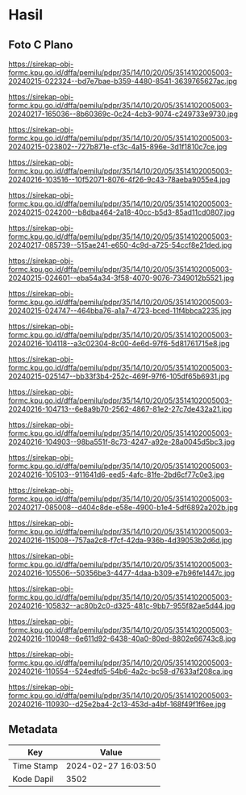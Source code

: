 # Hasil

## Foto C Plano

https://sirekap-obj-formc.kpu.go.id/dffa/pemilu/pdpr/35/14/10/20/05/3514102005003-20240215-022324--bd7e7bae-b359-4480-8541-3639765627ac.jpg

https://sirekap-obj-formc.kpu.go.id/dffa/pemilu/pdpr/35/14/10/20/05/3514102005003-20240217-165036--8b60369c-0c24-4cb3-9074-c249733e9730.jpg

https://sirekap-obj-formc.kpu.go.id/dffa/pemilu/pdpr/35/14/10/20/05/3514102005003-20240215-023802--727b871e-cf3c-4a15-896e-3d1f1810c7ce.jpg

https://sirekap-obj-formc.kpu.go.id/dffa/pemilu/pdpr/35/14/10/20/05/3514102005003-20240216-103516--10f52071-8076-4f26-9c43-78aeba9055e4.jpg

https://sirekap-obj-formc.kpu.go.id/dffa/pemilu/pdpr/35/14/10/20/05/3514102005003-20240215-024200--b8dba464-2a18-40cc-b5d3-85ad11cd0807.jpg

https://sirekap-obj-formc.kpu.go.id/dffa/pemilu/pdpr/35/14/10/20/05/3514102005003-20240217-085739--515ae241-e650-4c9d-a725-54ccf8e21ded.jpg

https://sirekap-obj-formc.kpu.go.id/dffa/pemilu/pdpr/35/14/10/20/05/3514102005003-20240215-024601--eba54a34-3f58-4070-9076-7349012b5521.jpg

https://sirekap-obj-formc.kpu.go.id/dffa/pemilu/pdpr/35/14/10/20/05/3514102005003-20240215-024747--464bba76-a1a7-4723-bced-11f4bbca2235.jpg

https://sirekap-obj-formc.kpu.go.id/dffa/pemilu/pdpr/35/14/10/20/05/3514102005003-20240216-104118--a3c02304-8c00-4e6d-97f6-5d81761715e8.jpg

https://sirekap-obj-formc.kpu.go.id/dffa/pemilu/pdpr/35/14/10/20/05/3514102005003-20240215-025147--bb33f3b4-252c-469f-97f6-105df65b6931.jpg

https://sirekap-obj-formc.kpu.go.id/dffa/pemilu/pdpr/35/14/10/20/05/3514102005003-20240216-104713--6e8a9b70-2562-4867-81e2-27c7de432a21.jpg

https://sirekap-obj-formc.kpu.go.id/dffa/pemilu/pdpr/35/14/10/20/05/3514102005003-20240216-104903--98ba551f-8c73-4247-a92e-28a0045d5bc3.jpg

https://sirekap-obj-formc.kpu.go.id/dffa/pemilu/pdpr/35/14/10/20/05/3514102005003-20240216-105103--911641d6-eed5-4afc-81fe-2bd6cf77c0e3.jpg

https://sirekap-obj-formc.kpu.go.id/dffa/pemilu/pdpr/35/14/10/20/05/3514102005003-20240217-085008--d404c8de-e58e-4900-b1e4-5df6892a202b.jpg

https://sirekap-obj-formc.kpu.go.id/dffa/pemilu/pdpr/35/14/10/20/05/3514102005003-20240216-115008--757aa2c8-f7cf-42da-936b-4d39053b2d6d.jpg

https://sirekap-obj-formc.kpu.go.id/dffa/pemilu/pdpr/35/14/10/20/05/3514102005003-20240216-105506--50356be3-4477-4daa-b309-e7b96fe1447c.jpg

https://sirekap-obj-formc.kpu.go.id/dffa/pemilu/pdpr/35/14/10/20/05/3514102005003-20240216-105832--ac80b2c0-d325-481c-9bb7-955f82ae5d44.jpg

https://sirekap-obj-formc.kpu.go.id/dffa/pemilu/pdpr/35/14/10/20/05/3514102005003-20240216-110048--6e611d92-6438-40a0-80ed-8802e66743c8.jpg

https://sirekap-obj-formc.kpu.go.id/dffa/pemilu/pdpr/35/14/10/20/05/3514102005003-20240216-110554--524edfd5-54b6-4a2c-bc58-d7633af208ca.jpg

https://sirekap-obj-formc.kpu.go.id/dffa/pemilu/pdpr/35/14/10/20/05/3514102005003-20240216-110930--d25e2ba4-2c13-453d-a4bf-168f49f1f6ee.jpg


## Metadata

| Key        | Value               |
| ---------- | ------------------- |
| Time Stamp | 2024-02-27 16:03:50 |
| Kode Dapil | 3502                |



